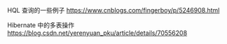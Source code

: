 HQL 查询的一些例子
https://www.cnblogs.com/fingerboy/p/5246908.html

Hibernate 中的多表操作
https://blog.csdn.net/yerenyuan_pku/article/details/70556208